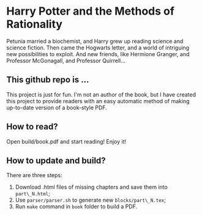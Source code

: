 Harry Potter and the Methods of Rationality
===========================================

Petunia married a biochemist, and Harry grew up reading science and science
fiction. Then came the Hogwarts letter, and a world of intriguing new
possibilities to exploit. And new friends, like Hermione Granger, and Professor
McGonagall, and Professor Quirrell...


This github repo is ...
-----------------------

This project is just for fun. I'm not an author of the book, but I have created
this project to provide readers with an easy automatic method of making
up-to-date version of a book-style PDF.


How to read?
------------

Open build/book.pdf and start reading! Enjoy it!


How to update and build?
------------------------

There are three steps:

1. Download .html files of missing chapters and save them into `part\_N.html`;
1. Use `parser/parser.sh` to generate new `blocks/part\_N.tex`;
1. Run `make` command in `book` folder to build a PDF.
